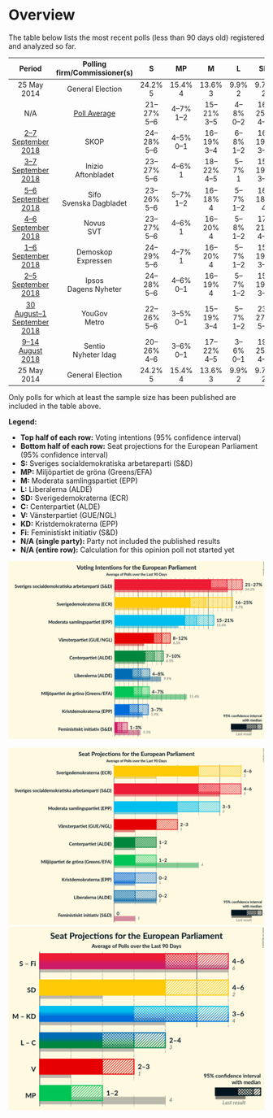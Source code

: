 # Overview

The table below lists the most recent polls (less than 90 days old) registered and analyzed so far.

| Period     | Polling firm/Commissioner(s) | S | MP | M | L | SD | C | V | KD | Fi |
|:----------:|:----------------------------:|:--:|:--:|:--:|:--:|:--:|:--:|:--:|:--:|:--:|
| 25 May 2014 | General Election | 24.2% <br> 5 | 15.4% <br> 4 | 13.6% <br> 3 | 9.9% <br> 2 | 9.7% <br> 2 | 6.5% <br> 1 | 6.3% <br> 1 | 5.9% <br> 1 | 5.5% <br> 1 |
| N/A | [Poll Average](average.html) | 21–27% <br> 5–6 | 4–7% <br> 1–2 | 15–21% <br> 3–5 | 4–8% <br> 0–2 | 16–25% <br> 4–6 | 7–10% <br> 1–2 | 8–12% <br> 2–3 | 3–7% <br> 0–2 | 1–3% <br> 0 |
| [2–7 September 2018](2018-09-07-SKOP.html) | SKOP | 24–28% <br> 5–6 | 4–5% <br> 0–1 | 16–19% <br> 3–4 | 6–8% <br> 1–2 | 16–19% <br> 3–4 | 7–9% <br> 1–2 | 9–12% <br> 2–3 | 5–7% <br> 1–2 | 1–2% <br> 0 |
| [3–7 September 2018](2018-09-07-Inizio.html) | Inizio <br> Aftonbladet | 23–27% <br> 5–6 | 4–6% <br> 1 | 18–22% <br> 4–5 | 5–7% <br> 1 | 15–19% <br> 3–4 | 8–11% <br> 2 | 8–11% <br> 2–3 | 5–7% <br> 1–2 | 1–2% <br> 0 |
| [5–6 September 2018](2018-09-06-Sifo.html) | Sifo <br> Svenska Dagbladet | 23–26% <br> 5–6 | 5–7% <br> 1–2 | 16–18% <br> 4 | 5–7% <br> 1–2 | 16–18% <br> 4 | 9–11% <br> 2–3 | 9–11% <br> 2–3 | 5–7% <br> 1–2 | N/A <br> N/A |
| [4–6 September 2018](2018-09-06-Novus.html) | Novus <br> SVT | 23–27% <br> 5–6 | 4–6% <br> 1 | 16–20% <br> 4 | 5–8% <br> 1–2 | 17–21% <br> 4–5 | 7–10% <br> 2 | 9–11% <br> 2–3 | 5–7% <br> 1–2 | N/A <br> N/A |
| [1–6 September 2018](2018-09-06-Demoskop.html) | Demoskop <br> Expressen | 24–29% <br> 5–6 | 4–7% <br> 1 | 16–20% <br> 4 | 5–7% <br> 1–2 | 15–19% <br> 3–4 | 7–10% <br> 2 | 8–11% <br> 2 | 5–7% <br> 1–2 | N/A <br> N/A |
| [2–5 September 2018](2018-09-05-Ipsos.html) | Ipsos <br> Dagens Nyheter | 24–28% <br> 5–6 | 4–6% <br> 0–1 | 16–19% <br> 4 | 5–7% <br> 1–2 | 15–19% <br> 3–4 | 8–11% <br> 2 | 9–12% <br> 2–3 | 5–7% <br> 1–2 | N/A <br> N/A |
| [30 August–1 September 2018](2018-09-01-YouGov.html) | YouGov <br> Metro | 22–26% <br> 5–6 | 3–5% <br> 0–1 | 15–19% <br> 3–4 | 5–7% <br> 1–2 | 23–27% <br> 5–6 | 5–7% <br> 1–2 | 8–11% <br> 2 | 4–6% <br> 0–1 | 0–1% <br> 0 |
| [9–14 August 2018](2018-08-14-Sentio.html) | Sentio <br> Nyheter Idag | 20–26% <br> 4–6 | 3–6% <br> 0–1 | 17–22% <br> 4–5 | 3–6% <br> 0–1 | 19–25% <br> 4–6 | 6–10% <br> 1–2 | 9–13% <br> 2–3 | 3–5% <br> 0–1 | 1–3% <br> 0 |
| 25 May 2014 | General Election | 24.2% <br> 5 | 15.4% <br> 4 | 13.6% <br> 3 | 9.9% <br> 2 | 9.7% <br> 2 | 6.5% <br> 1 | 6.3% <br> 1 | 5.9% <br> 1 | 5.5% <br> 1 |

Only polls for which at least the sample size has been published are included in the table above.

**Legend:**
+ **Top half of each row:** Voting intentions (95% confidence interval)
+ **Bottom half of each row:** Seat projections for the European Parliament (95% confidence interval)
+ **S:** Sveriges socialdemokratiska arbetareparti (S&D)
+ **MP:** Miljöpartiet de gröna (Greens/EFA)
+ **M:** Moderata samlingspartiet (EPP)
+ **L:** Liberalerna (ALDE)
+ **SD:** Sverigedemokraterna (ECR)
+ **C:** Centerpartiet (ALDE)
+ **V:** Vänsterpartiet (GUE/NGL)
+ **KD:** Kristdemokraterna (EPP)
+ **Fi:** Feministiskt initiativ (S&D)
+ **N/A (single party):** Party not included the published results
+ **N/A (entire row):** Calculation for this opinion poll not started yet


![Graph with voting intentions not yet produced](average.png "Voting Intentions")

![Graph with seats not yet produced](average-seats.png "Seats")
![Graph with coalitions seats not yet produced](average-coalitions-seats.png "Coalitions Seats")
